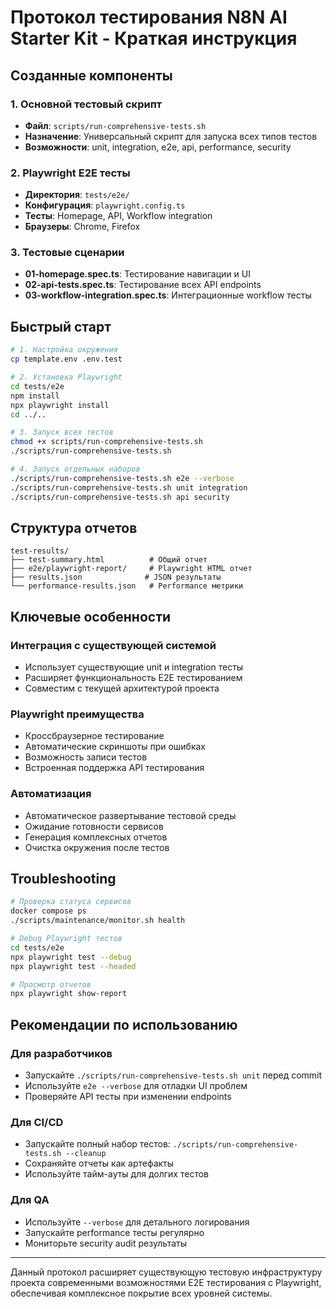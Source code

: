 # Протокол тестирования N8N AI Starter Kit - Краткая инструкция

## Созданные компоненты

### 1. Основной тестовый скрипт
- **Файл**: `scripts/run-comprehensive-tests.sh`
- **Назначение**: Универсальный скрипт для запуска всех типов тестов
- **Возможности**: unit, integration, e2e, api, performance, security

### 2. Playwright E2E тесты  
- **Директория**: `tests/e2e/`
- **Конфигурация**: `playwright.config.ts`
- **Тесты**: Homepage, API, Workflow integration
- **Браузеры**: Chrome, Firefox

### 3. Тестовые сценарии
- **01-homepage.spec.ts**: Тестирование навигации и UI
- **02-api-tests.spec.ts**: Тестирование всех API endpoints
- **03-workflow-integration.spec.ts**: Интеграционные workflow тесты

## Быстрый старт

```bash
# 1. Настройка окружения
cp template.env .env.test

# 2. Установка Playwright
cd tests/e2e
npm install
npx playwright install
cd ../..

# 3. Запуск всех тестов
chmod +x scripts/run-comprehensive-tests.sh
./scripts/run-comprehensive-tests.sh

# 4. Запуск отдельных наборов
./scripts/run-comprehensive-tests.sh e2e --verbose
./scripts/run-comprehensive-tests.sh unit integration
./scripts/run-comprehensive-tests.sh api security
```

## Структура отчетов

```
test-results/
├── test-summary.html          # Общий отчет
├── e2e/playwright-report/     # Playwright HTML отчет  
├── results.json              # JSON результаты
└── performance-results.json   # Performance метрики
```

## Ключевые особенности

### Интеграция с существующей системой
- Использует существующие unit и integration тесты
- Расширяет функциональность E2E тестированием
- Совместим с текущей архитектурой проекта

### Playwright преимущества
- Кроссбраузерное тестирование
- Автоматические скриншоты при ошибках
- Возможность записи тестов
- Встроенная поддержка API тестирования

### Автоматизация
- Автоматическое развертывание тестовой среды
- Ожидание готовности сервисов
- Генерация комплексных отчетов
- Очистка окружения после тестов

## Troubleshooting

```bash
# Проверка статуса сервисов
docker compose ps
./scripts/maintenance/monitor.sh health

# Debug Playwright тестов
cd tests/e2e
npx playwright test --debug
npx playwright test --headed

# Просмотр отчетов
npx playwright show-report
```

## Рекомендации по использованию

### Для разработчиков
- Запускайте `./scripts/run-comprehensive-tests.sh unit` перед commit
- Используйте `e2e --verbose` для отладки UI проблем
- Проверяйте API тесты при изменении endpoints

### Для CI/CD
- Запускайте полный набор тестов: `./scripts/run-comprehensive-tests.sh --cleanup`
- Сохраняйте отчеты как артефакты
- Используйте тайм-ауты для долгих тестов

### Для QA
- Используйте `--verbose` для детального логирования
- Запускайте performance тесты регулярно  
- Мониторьте security audit результаты

---

Данный протокол расширяет существующую тестовую инфраструктуру проекта современными возможностями E2E тестирования с Playwright, обеспечивая комплексное покрытие всех уровней системы.